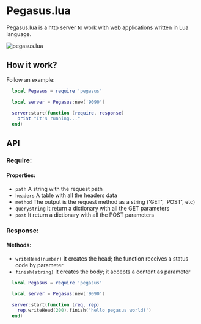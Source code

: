 # Pegasus.lua
Pegasus.lua is a http server to work with web applications written in Lua language.

![pegasus.lua](http://evandrolg.github.io/pegasus.lua/pegasus.lua.svg)

## How it work?
Follow an example:
```lua
  local Pegasus = require 'pegasus'

  local server = Pegasus:new('9090')

  server:start(function (require, response) 
    print "It's running..."
  end)
```

## API
### Require:
#### Properties:
* <code>path</code> A string with the request path
* <code>headers</code> A table with all the headers data
* <code>method</code> The output is the request method as a string ('GET', 'POST', etc)
* <code>querystring</code> It return a dictionary with all the GET parameters
* <code>post</code> It return a dictionary with all the POST parameters

### Response:
#### Methods:
* <code>writeHead(number)</code> It creates the head; the function receives a status code by parameter
* <code>finish(string)</code> It creates the body; it accepts a content as parameter

```lua
  local Pegasus = require 'pegasus'

  local server = Pegasus:new('9090')

  server:start(function (req, rep)
    rep.writeHead(200).finish('hello pegasus world!')
  end)
```
